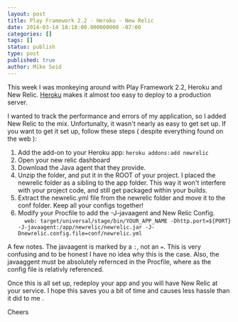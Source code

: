 ```yaml
---
layout: post
title: Play Framework 2.2 - Heroku - New Relic
date: 2014-03-14 18:18:00.000000000 -07:00
categories: []
tags: []
status: publish
type: post
published: true
author: Mike Seid
---
```

This week I was monkeying around with Play Framework 2.2, Heroku and New Relic. [Heroku](http://www.heroku.com) makes it almost too easy to deploy to a production server.

I wanted to track the performance and errors of my application, so I added New Relic to the mix. Unfortunalty, it wasn't nearly as easy to get set up. If you want to get it set up, follow these steps ( despite everything found on the web ):

1.  Add the add-on to your Heroku app: `heroku addons:add newrelic`
2.  Open your new relic dashboard
3.  Download the Java agent that they provide.
4.  Unzip the folder, and put it in the ROOT of your project. I placed the newrelic folder as a sibling to the app folder. This way it won't interfere with your project code, and still get packaged within your builds.
5.  Extract the newrelic.yml file from the newrelic folder and move it to the conf folder. Keep all your configs together!
6.  Modify your Procfile to add the -J-javaagent and New Relic Config.  
     `  
    web: target/universal/stage/bin/YOUR_APP_NAME -Dhttp.port=${PORT} -J-javaagent:/app/newrelic/newrelic.jar -J-Dnewrelic.config.file=conf/newrelic.yml  
    `

A few notes. The javaagent is marked by a `:`, not an `=`. This is very confusing and to be honest I have no idea why this is the case. Also, the javaaggent must be absolutely refernced in the Procfile, where as the config file is relativly referenced.

Once this is all set up, redeploy your app and you will have New Relic at your service. I hope this saves you a bit of time and causes less hassle than it did to me .

Cheers